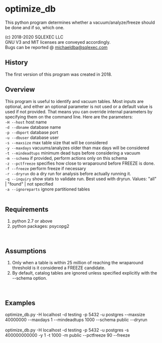 # optimize_db

This python program determines whether a vacuum/analyze/freeze should be done and if so, which one.

(c) 2018-2020 SQLEXEC LLC
<br/>
GNU V3 and MIT licenses are conveyed accordingly.
<br/>
Bugs can be reported @ michaeldba@sqlexec.com


## History
The first version of this program was created in 2018.  

## Overview
This program is useful to identify and vacuum tables.  Most inputs are optional, and either an optional parameter is not used or a default value is used if not provided.  That means you can override internal parameters by specifying them on the command line.  Here are the parameters:
<br/>
`-H --host`     host name
<br/>
`-d --dbname`       database name
<br/>
`-p --dbport`       database port
<br/>
`-u --dbuser`       database user
<br/>
`-s --maxsize`      max table size that will be considered
<br/>
`-y --maxdays`      vacuums/analyzes older than max days will be considered
<br/>
`-t --mindeadtups`  minimum dead tups before considering a vacuum
<br/>
`-m --schema`       if provided, perform actions only on this schema
<br/>
`-z --pctfreeze`    specifies how close to wraparound before FREEZE is done.
<br/>
`-f --freeze`       perform freeze if necessary
<br/>
`-r --dryrun`       do a dry run for analysis before actually running it.
<br/>
`-q --inquiry`      show stats to validate run.  Best used with dryrun. Values: "all" | "found" | not specified
<br/>
`-a --ignoreparts`  ignore partitioned tables
<br/>
<br/>

## Requirements
1. python 2.7 or above
2. python packages: psycopg2
<br/>

## Assumptions
1. Only when a table is within 25 million of reaching the wraparound threshold is it considered a FREEZE candidate. 
2. By default, catalog tables are ignored unless specified explicitly with the --schema option.
<br/>

## Examples
optimize_db.py -H localhost -d testing -p 5432 -u postgres --maxsize 40000000 --maxdays 1 --mindeadtups 1000 --schema public --dryrun
<br/><br/>
optimize_db.py -H localhost -d testing -p 5432 -u postgres -s 400000000000 -y 1 -t 1000 -m public --pctfreeze 90 --freeze
<br/>
